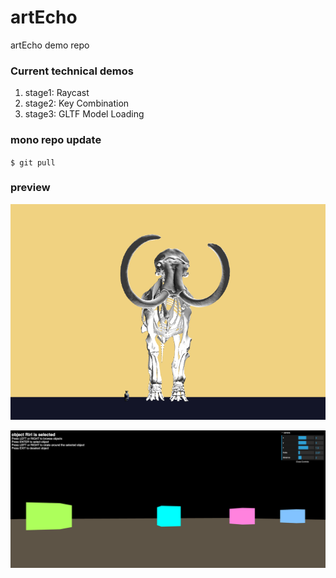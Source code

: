 # artEcho

artEcho demo repo

### Current technical demos

1. stage1: Raycast
1. stage2: Key Combination
1. stage3: GLTF Model Loading 


### mono repo update
`
$ git pull
`



### preview
![vase-mammoth](img/model_00.png)


![key](img/key_00.png)


